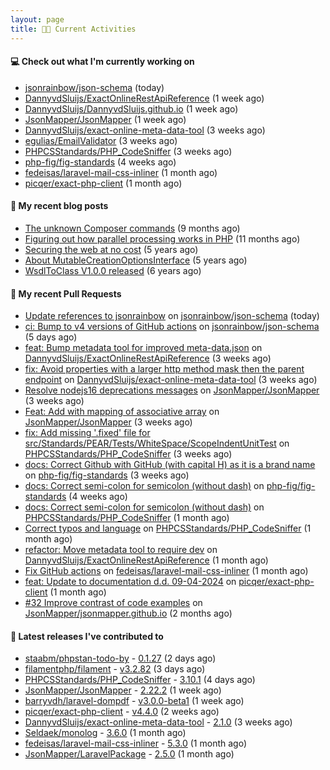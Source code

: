 ```yaml
---
layout: page
title: 👨‍💻 Current Activities
---
```


#### 💻 Check out what I'm currently working on

- [jsonrainbow/json-schema](https://github.com/jsonrainbow/json-schema) (today)
- [DannyvdSluijs/ExactOnlineRestApiReference](https://github.com/DannyvdSluijs/ExactOnlineRestApiReference) (1 week ago)
- [DannyvdSluijs/DannyvdSluijs.github.io](https://github.com/DannyvdSluijs/DannyvdSluijs.github.io) (1 week ago)
- [JsonMapper/JsonMapper](https://github.com/JsonMapper/JsonMapper) (1 week ago)
- [DannyvdSluijs/exact-online-meta-data-tool](https://github.com/DannyvdSluijs/exact-online-meta-data-tool) (3 weeks ago)
- [egulias/EmailValidator](https://github.com/egulias/EmailValidator) (3 weeks ago)
- [PHPCSStandards/PHP_CodeSniffer](https://github.com/PHPCSStandards/PHP_CodeSniffer) (3 weeks ago)
- [php-fig/fig-standards](https://github.com/php-fig/fig-standards) (4 weeks ago)
- [fedeisas/laravel-mail-css-inliner](https://github.com/fedeisas/laravel-mail-css-inliner) (1 month ago)
- [picqer/exact-php-client](https://github.com/picqer/exact-php-client) (1 month ago)


#### 📜 My recent blog posts

- [The unknown Composer commands](/2023/08/25/the-unknown-composer-commands.html) (9 months ago)
- [Figuring out how parallel processing works in PHP](/2023/06/21/figuring-out-how-parallel-processing-works-in-php.html) (11 months ago)
- [Securing the web at no cost](/2019/02/04/securing-the-web-at-no-cost.html) (5 years ago)
- [About MutableCreationOptionsInterface](/2018/10/15/about-mutable-creation-options-interface.html) (5 years ago)
- [WsdlToClass V1.0.0 released](/2018/01/11/wsdl-to-class-v1-0-0.html) (6 years ago)

#### 🔨 My recent Pull Requests

- [Update references to jsonrainbow](https://github.com/jsonrainbow/json-schema/pull/725) on [jsonrainbow/json-schema](https://github.com/jsonrainbow/json-schema) (today)
- [ci: Bump to v4 versions of GitHub actions](https://github.com/jsonrainbow/json-schema/pull/722) on [jsonrainbow/json-schema](https://github.com/jsonrainbow/json-schema) (5 days ago)
- [feat: Bump metadata tool for improved meta-data.json](https://github.com/DannyvdSluijs/ExactOnlineRestApiReference/pull/146) on [DannyvdSluijs/ExactOnlineRestApiReference](https://github.com/DannyvdSluijs/ExactOnlineRestApiReference) (3 weeks ago)
- [fix: Avoid properties with a larger http method mask then the parent endpoint](https://github.com/DannyvdSluijs/exact-online-meta-data-tool/pull/207) on [DannyvdSluijs/exact-online-meta-data-tool](https://github.com/DannyvdSluijs/exact-online-meta-data-tool) (3 weeks ago)
- [Resolve nodejs16 deprecations messages](https://github.com/JsonMapper/JsonMapper/pull/186) on [JsonMapper/JsonMapper](https://github.com/JsonMapper/JsonMapper) (3 weeks ago)
- [Feat: Add with mapping of associative array](https://github.com/JsonMapper/JsonMapper/pull/183) on [JsonMapper/JsonMapper](https://github.com/JsonMapper/JsonMapper) (3 weeks ago)
- [fix: Add missing &#39;.fixed&#39; file for src/Standards/PEAR/Tests/WhiteSpace/ScopeIndentUnitTest](https://github.com/PHPCSStandards/PHP_CodeSniffer/pull/476) on [PHPCSStandards/PHP_CodeSniffer](https://github.com/PHPCSStandards/PHP_CodeSniffer) (3 weeks ago)
- [docs: Correct Github with GitHub (with capital H) as it is a brand name](https://github.com/php-fig/fig-standards/pull/1323) on [php-fig/fig-standards](https://github.com/php-fig/fig-standards) (3 weeks ago)
- [docs: Correct semi-colon for semicolon (without dash)](https://github.com/php-fig/fig-standards/pull/1322) on [php-fig/fig-standards](https://github.com/php-fig/fig-standards) (4 weeks ago)
- [docs: Correct semi-colon for semicolon (without dash)](https://github.com/PHPCSStandards/PHP_CodeSniffer/pull/464) on [PHPCSStandards/PHP_CodeSniffer](https://github.com/PHPCSStandards/PHP_CodeSniffer) (1 month ago)
- [Correct typos and language](https://github.com/PHPCSStandards/PHP_CodeSniffer/pull/457) on [PHPCSStandards/PHP_CodeSniffer](https://github.com/PHPCSStandards/PHP_CodeSniffer) (1 month ago)
- [refactor: Move metadata tool to require dev](https://github.com/DannyvdSluijs/ExactOnlineRestApiReference/pull/143) on [DannyvdSluijs/ExactOnlineRestApiReference](https://github.com/DannyvdSluijs/ExactOnlineRestApiReference) (1 month ago)
- [Fix GitHub actions](https://github.com/fedeisas/laravel-mail-css-inliner/pull/323) on [fedeisas/laravel-mail-css-inliner](https://github.com/fedeisas/laravel-mail-css-inliner) (1 month ago)
- [feat: Update to documentation d.d. 09-04-2024](https://github.com/picqer/exact-php-client/pull/642) on [picqer/exact-php-client](https://github.com/picqer/exact-php-client) (1 month ago)
- [#32 Improve contrast of code examples](https://github.com/JsonMapper/jsonmapper.github.io/pull/39) on [JsonMapper/jsonmapper.github.io](https://github.com/JsonMapper/jsonmapper.github.io) (2 months ago)


#### 🔭 Latest releases I've contributed to

- [staabm/phpstan-todo-by](https://github.com/staabm/phpstan-todo-by) - [0.1.27](https://github.com/staabm/phpstan-todo-by/releases/tag/0.1.27) (2 days ago)
- [filamentphp/filament](https://github.com/filamentphp/filament) - [v3.2.82](https://github.com/filamentphp/filament/releases/tag/v3.2.82) (3 days ago)
- [PHPCSStandards/PHP_CodeSniffer](https://github.com/PHPCSStandards/PHP_CodeSniffer) - [3.10.1](https://github.com/PHPCSStandards/PHP_CodeSniffer/releases/tag/3.10.1) (4 days ago)
- [JsonMapper/JsonMapper](https://github.com/JsonMapper/JsonMapper) - [2.22.2](https://github.com/JsonMapper/JsonMapper/releases/tag/2.22.2) (1 week ago)
- [barryvdh/laravel-dompdf](https://github.com/barryvdh/laravel-dompdf) - [v3.0.0-beta1](https://github.com/barryvdh/laravel-dompdf/releases/tag/v3.0.0-beta1) (1 week ago)
- [picqer/exact-php-client](https://github.com/picqer/exact-php-client) - [v4.4.0](https://github.com/picqer/exact-php-client/releases/tag/v4.4.0) (2 weeks ago)
- [DannyvdSluijs/exact-online-meta-data-tool](https://github.com/DannyvdSluijs/exact-online-meta-data-tool) - [2.1.0](https://github.com/DannyvdSluijs/exact-online-meta-data-tool/releases/tag/2.1.0) (3 weeks ago)
- [Seldaek/monolog](https://github.com/Seldaek/monolog) - [3.6.0](https://github.com/Seldaek/monolog/releases/tag/3.6.0) (1 month ago)
- [fedeisas/laravel-mail-css-inliner](https://github.com/fedeisas/laravel-mail-css-inliner) - [5.3.0](https://github.com/fedeisas/laravel-mail-css-inliner/releases/tag/5.3.0) (1 month ago)
- [JsonMapper/LaravelPackage](https://github.com/JsonMapper/LaravelPackage) - [2.5.0](https://github.com/JsonMapper/LaravelPackage/releases/tag/2.5.0) (1 month ago)